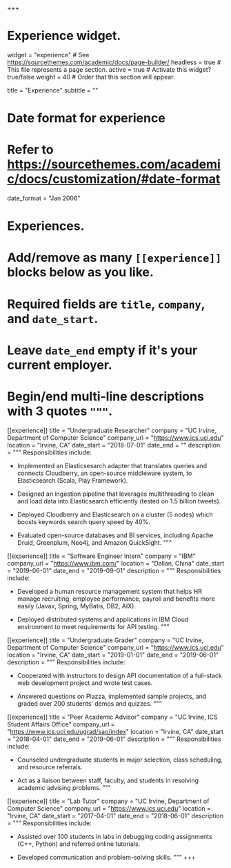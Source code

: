 +++
# Experience widget.
widget = "experience"  # See https://sourcethemes.com/academic/docs/page-builder/
headless = true  # This file represents a page section.
active = true  # Activate this widget? true/false
weight = 40  # Order that this section will appear.

title = "Experience"
subtitle = ""

# Date format for experience
#   Refer to https://sourcethemes.com/academic/docs/customization/#date-format
date_format = "Jan 2006"

# Experiences.
#   Add/remove as many `[[experience]]` blocks below as you like.
#   Required fields are `title`, `company`, and `date_start`.
#   Leave `date_end` empty if it's your current employer.
#   Begin/end multi-line descriptions with 3 quotes `"""`.
[[experience]]
  title = "Undergraduate Researcher"
  company = "UC Irvine, Department of Computer Science"
  company_url = "https://www.ics.uci.edu"
  location = "Irvine, CA"
  date_start = "2018-07-01"
  date_end = ""
  description = """
  Responsibilities include:
  
  * Implemented an Elasticsesarch adapter that translates queries and connects Cloudberry, an open-source middleware system, to Elasticsearch (Scala, Play Framework).
  
  * Designed an ingestion pipeline that leverages multithreading to clean and load data into Elasticsearch efficiently (tested on 1.5 billion tweets).

  * Deployed Cloudberry and Elasticsearch on a cluster (5 nodes) which boosts keywords search query speed by 40%.

  * Evaluated open-source databases and BI services, including Apache Druid, Greenplum, Neo4j, and Amazon QuickSight.
  """

[[experience]]
  title = "Software Engineer Intern"
  company = "IBM"
  company_url = "https://www.ibm.com/"
  location = "Dalian, China"
  date_start = "2019-06-01"
  date_end = "2019-09-01"
  description = """
  Responsibilities include:

  * Developed a human resource management system that helps HR manage recruiting, employee performance, payroll and benefits more easily (Javax, Spring, MyBatis, DB2, AIX).
  
  * Deployed distributed systems and applications in IBM Cloud environment to meet requirements for API testing.
  """

[[experience]]
  title = "Undergraduate Grader"
  company = "UC Irvine, Department of Computer Science"
  company_url = "https://www.ics.uci.edu"
  location = "Irvine, CA"
  date_start = "2019-01-01"
  date_end = "2019-06-01"
  description = """
  Responsibilities include:

  * Cooperated with instructors to design API documentation of a full-stack web development project and wrote test cases.
  
  * Answered questions on Piazza, implemented sample projects, and graded over 200 students’ demos and quizzes.
  """

[[experience]]
  title = "Peer Academic Advisor"
  company = "UC Irvine, ICS Student Affairs Office"
  company_url = "https://www.ics.uci.edu/ugrad/sao/index"
  location = "Irvine, CA"
  date_start = "2018-04-01"
  date_end = "2019-06-01"
  description = """
  Responsibilities include:

  * Counseled undergraduate students in major selection, class scheduling, and resource referrals.

  * Act as a liaison between staff, faculty, and students in resolving academic advising problems.
  """

[[experience]]
  title = "Lab Tutor"
  company = "UC Irvine, Department of Computer Science"
  company_url = "https://www.ics.uci.edu"
  location = "Irvine, CA"
  date_start = "2017-04-01"
  date_end = "2018-06-01"
  description = """
  Responsibilities include:

  * Assisted over 100 students in labs in debugging coding assignments (C++, Python) and referred online tutorials.

  * Developed communication and problem-solving skills.
  """
+++
